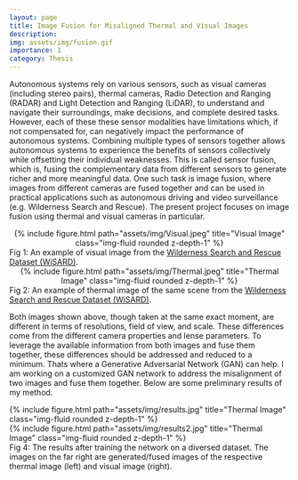 ```yaml
---
layout: page
title: Image Fusion for Misaligned Thermal and Visual Images
description: 
img: assets/img/fusion.gif
importance: 1
category: Thesis
---
```


Autonomous systems rely on various sensors, such
as visual cameras (including stereo pairs), thermal
cameras, Radio Detection and Ranging (RADAR) and
Light Detection and Ranging (LiDAR), to understand
and navigate their surroundings, make decisions, and
complete desired tasks. However, each of these these
sensor modalities have limitations which, if not compensated
for, can negatively impact the performance
of autonomous systems. Combining multiple
types of sensors together allows autonomous systems
to experience the benefits of sensors collectively
while offsetting their individual weaknesses. This is
called sensor fusion, which is, fusing the complementary
data from different sensors to generate richer
and more meaningful data. One such task is image
fusion, where images from different cameras are fused
together and can be used in practical applications such
as autonomous driving and video surveillance (e.g.
Wilderness Search and Rescue). The present project
focuses on image fusion using thermal and visual
cameras in particular.


<div class="row">
    <div class="col-sm mt-3 mt-md-0" style="text-align:center">
        {% include figure.html path="assets/img/Visual.jpeg" title="Visual Image" class="img-fluid rounded z-depth-1" %}
    </div>
</div>
<div class="caption">
    Fig 1: An example of visual image from the <a href="https://sites.google.com/uw.edu/wisard/">Wilderness Search and Rescue Dataset (WiSARD)</a>.
</div>

<div class="row">
    <div class="col-sm mt-3 mt-md-0" style="text-align:center">
        {% include figure.html path="assets/img/Thermal.jpeg" title="Thermal Image" class="img-fluid rounded z-depth-1" %}
    </div>
</div>
<div class="caption">
    Fig 2: An example of thermal image of the same scene from the <a href="https://sites.google.com/uw.edu/wisard/">Wilderness Search and Rescue Dataset (WiSARD)</a>.
</div>

Both images shown above, though taken at the same exact moment, are different in terms of resolutions, field of view, and scale. These differences come from the different camera properties and lense parameters. To leverage the available information from both images and fuse them together, these differences should be addressed and reduced to a minimum. Thats where a Generative Adversarial Network (GAN) can help. I am working on a customized GAN network to address the misalignment of two images and fuse them together. Below are some preliminary results of my method.


<div class="row">
    <div class="col-sm mt-3 mt-md-0">
        {% include figure.html path="assets/img/results.jpg" title="Thermal Image" class="img-fluid rounded z-depth-1" %}
    </div>
</div>
<div class="row">
    <div class="col-sm mt-3 mt-md-0">
        {% include figure.html path="assets/img/results2.jpg" title="Thermal Image" class="img-fluid rounded z-depth-1" %}
    </div>
</div>
<div class="caption">
    Fig 4: The results after training the network on a diversed dataset. The images on the far right are generated/fused images of the respective thermal image (left) and visual image (right). 
</div>


